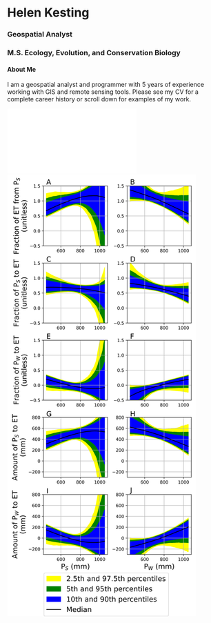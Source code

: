 # Helen Kesting
### Geospatial Analyst
### M.S. Ecology, Evolution, and Conservation Biology

#### About Me
I am a geospatial analyst and programmer with 5 years of experience working with GIS and remote sensing tools. Please see my CV for a complete career history or scroll down for examples of my work.

![Final project for an online GIS course through Coursera](/assets/images/CourseraOzone.pdf)
![Bootstrapping numerical solution figures to show precipitation partitioning](/assets/images/ETpartitioning.svg)
